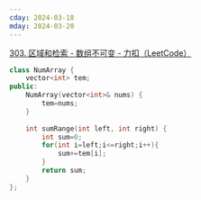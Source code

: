 ```yaml
---
cday: 2024-03-18
mday: 2024-03-20
---
```


[303. 区域和检索 - 数组不可变 - 力扣（LeetCode）](https://leetcode.cn/problems/range-sum-query-immutable/description/)

```cpp
class NumArray {
    vector<int> tem;
public:
    NumArray(vector<int>& nums) {
        tem=nums;
    }
    
    int sumRange(int left, int right) {
        int sum=0;
        for(int i=left;i<=right;i++){
            sum+=tem[i];
        }
        return sum;
    }
};
```
